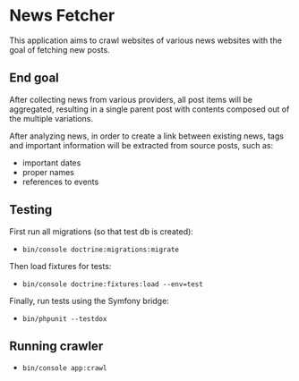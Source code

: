 # News Fetcher

This application aims to crawl websites of various news websites with the goal of fetching new posts. 

## End goal

After collecting news from various providers, all post items will be aggregated, resulting in a single parent post with contents composed out of the multiple variations.

After analyzing news, in order to create a link between existing news, tags and important information will be extracted from source posts, such as:
- important dates
- proper names
- references to events

## Testing
First run all migrations (so that test db is created):
- `bin/console doctrine:migrations:migrate`

Then load fixtures for tests:
- `bin/console doctrine:fixtures:load --env=test`

Finally, run tests using the Symfony bridge:
- `bin/phpunit --testdox`


## Running crawler
- `bin/console app:crawl`
